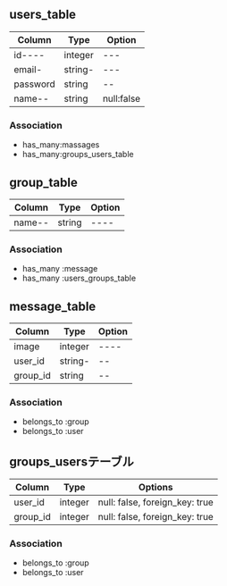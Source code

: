 <!-- ・ユーザー管理機能
   user_table
・チャットグループ管理機能
   group_table
・チャットメッセージの保存機能
  massage_table -->

## users_table

|Column|Type|Option|
|------|----|------|
|id----|integer|---|
|email-|string-|---|
|password|string|--|
|name--|string|null:false|

### Association
- has_many:massages
- has_many:groups_users_table

## group_table
|Column|Type|Option|
|------|----|------|
|name--|string|----|

### Association
- has_many :message
- has_many :users_groups_table

## message_table
|Column|Type|Option|
|------|----|------|
|image|integer|----|
|user_id|string-|--|
|group_id|string|--|

### Association
- belongs_to :group
- belongs_to :user

## groups_usersテーブル

|Column|Type|Options|
|------|----|-------|
|user_id|integer|null: false, foreign_key: true|
|group_id|integer|null: false, foreign_key: true|

### Association
- belongs_to :group
- belongs_to :user
